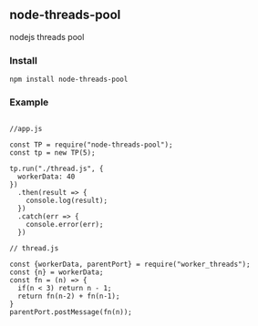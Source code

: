 ## node-threads-pool
nodejs threads pool

### Install
```
npm install node-threads-pool
```

### Example
```

//app.js

const TP = require("node-threads-pool");
const tp = new TP(5);

tp.run("./thread.js", {
  workerData: 40
})
  .then(result => {
    console.log(result);
  })
  .catch(err => {
    console.error(err);
  })
```

```
// thread.js

const {workerData, parentPort} = require("worker_threads");
const {n} = workerData;
const fn = (n) => {
  if(n < 3) return n - 1;
  return fn(n-2) + fn(n-1);
}
parentPort.postMessage(fn(n));

```